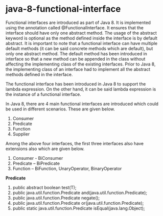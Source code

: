 # java-8-functional-interface

Functional interfaces are introduced as part of Java 8. It is implemented using the annotation called @FunctionalInterface. It ensures that the interface should have only one abstract method. The usage of the abstract keyword is optional as the method defined inside the interface is by default abstract. It is important to note that a functional interface can have multiple default methods (it can be said concrete methods which are default), but only one abstract method. The default method has been introduced in interface so that a new method can be appended in the class without affecting the implementing class of the existing interfaces. Prior to Java 8, the implementing class of an interface had to implement all the abstract methods defined in the interface.

The functional interface has been introduced in Java 8 to support the lambda expression. On the other hand, it can be said lambda expression is the instance of a functional interface.


In Java 8, there are 4 main functional interfaces are introduced which could be used in different scenarios. These are given below.

<ol>
  <li>Consumer</li>
<li>Predicate</li>
<li>Function</li>
<li>Supplier</li>
 </ol>

Among the above four interfaces, the first three interfaces also have extensions also which are given below.

<ol>
  <li>Consumer - BiConsumer</li>
  <li>Predicate – BiPredicate</li>
<li>Function – BiFunction, UnaryOperator, BinaryOperator</li>
  </ol>
  
  <b>Predicate</b>
<ol>
  <li>  public abstract boolean test(T); </li> 
   <li> public java.util.function.Predicate and(java.util.function.Predicate<? super T>);</li> 
   <li> public java.util.function.Predicate negate();</li> 
   <li> public java.util.function.Predicate or(java.util.function.Predicate<? super T>);</li>
   <li> public static java.util.function.Predicate isEqual(java.lang.Object);</li>
  </ol>
